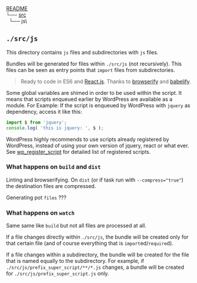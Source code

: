 
[README](../../../../../README.md)\
└── [src](../readme.md)\
    └── js\

## `./src/js`

This directory contains `js` files and subdirectories with `js` files.

Bundles will be generated for files within `./src/js` (not recursively).
This files can be seen as entry points that `import` files from subdirectories.

> Ready to code in ES6 and [React.js](???).
Thanks to [browserify](???) and [babelify](???).

Some global variables are shimed in order to be used within the script.
It means that scripts enqueued earlier by WordPress are available as a module.
For Example: If the script is enqueued by WordPress with `jquery` as dependency, access it like this:
```js
import $ from 'jquery';
console.log( 'this is jquery: ', $ );
```
WordPress highly recommends to use scripts already registered by WordPress, instead of using your own version of jquery, react or what ever.
See [wp_register_script](https://developer.wordpress.org/reference/functions/wp_register_script/#core-registered-scripts) for detailed list of registered scripts.

### What happens on `build` and `dist`

Linting and browserifying.
On `dist` (or if task run with `--compress="true"`) the destination files are compressed.

Generating pot `files` ???

### What happens on `watch`

Same same like `build` but not all files are processed at all.

If a file changes directly within `./src/js`, the bundle will be created only for that certain file (and of course everything that is `import`ed/`require`d).

If a file changes within a subdirectory, the bundle will be created for the file that is named equally to the subdirectory.
For example, if `./src/js/prefix_super_script/**/*.js` changes, a bundle will be created for `./src/js/prefix_super_script.js` only.